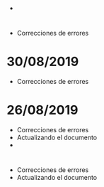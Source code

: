 - 

# 

- Correcciones de errores

# 30/08/2019

- Correcciones de errores

# 26/08/2019

- Correcciones de errores
- Actualizando el documento
- 

# 

- Correcciones de errores
- Actualizando el documento
